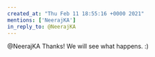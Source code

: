 ```yaml
---
created_at: "Thu Feb 11 18:55:16 +0000 2021"
mentions: ['NeerajKA']
in_reply_to: @NeerajKA
---
```


@NeerajKA Thanks! We will see what happens. :)